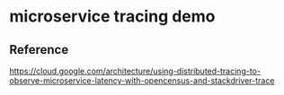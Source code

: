 # microservice tracing demo
## Reference
https://cloud.google.com/architecture/using-distributed-tracing-to-observe-microservice-latency-with-opencensus-and-stackdriver-trace
